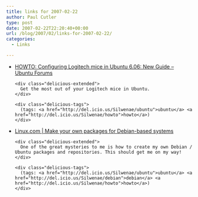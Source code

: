 ```yaml
---
title: links for 2007-02-22
author: Paul Cutler
type: post
date: 2007-02-22T22:20:40+00:00
url: /blog/2007/02/links-for-2007-02-22/
categories:
  - Links

---
```

<ul class="delicious">
  <li>
    <div class="delicious-link">
      <a href="http://ubuntuforums.org/showthread.php?t=219894">HOWTO: Configuring Logitech mice in Ubuntu 6.06: New Guide &#8211; Ubuntu Forums</a>
    </div>
    
    <div class="delicious-extended">
      Get the most out of your Logitech mice in Ubuntu.
    </div>
    
    <div class="delicious-tags">
      (tags: <a href="http://del.icio.us/Silwenae/ubuntu">ubuntu</a> <a href="http://del.icio.us/Silwenae/howto">howto</a>)
    </div>
  </li>
  
  <li>
    <div class="delicious-link">
      <a href="http://www.linux.com/article.pl?sid=07/02/21/1546215">Linux.com | Make your own packages for Debian-based systems</a>
    </div>
    
    <div class="delicious-extended">
      One of the great mysteries to me is how to create my own Debian / Ubuntu packages and repositories. This should get me on my way!
    </div>
    
    <div class="delicious-tags">
      (tags: <a href="http://del.icio.us/Silwenae/ubuntu">ubuntu</a> <a href="http://del.icio.us/Silwenae/debian">debian</a> <a href="http://del.icio.us/Silwenae/howto">howto</a>)
    </div>
  </li>
</ul>